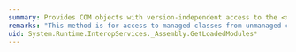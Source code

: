 ```yaml
---
summary: Provides COM objects with version-independent access to the <xref href="erload:System.Reflection.Assembly.GetLoadedModules"></xref> methods.
remarks: "This method is for access to managed classes from unmanaged code, and should not be called from managed code.  \n  \n The <xref:System.Reflection.Assembly.GetLoadedModules%2A> methods get all the loaded modules that are part of this assembly."
uid: System.Runtime.InteropServices._Assembly.GetLoadedModules*
---
```

